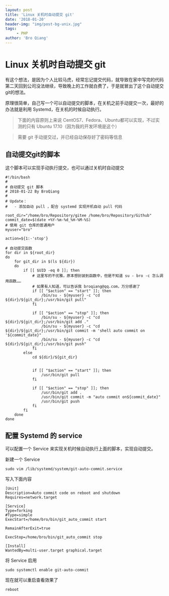 ```yaml
---
layout: post
title: 'Linux 关机时自动提交 git'
date: '2018-01-20'
header-img: "img/post-bg-unix.jpg"
tags:
     - PHP
author: 'Bro Qiang'
---
```


# Linux 关机时自动提交 git

有这个想法，是因为个人比较马虎，经常忘记提交代码，就导致在家中写完的代码第二天回到公司没法继续，导致晚上的工作就白费了，于是就冒出了这个自动提交git的想法。

原理很简单，自己写一个可以自动提交的脚本，在关机之前手动提交一次，最好的办法就是利用 Systemd，在关机的时候自动执行。

> 下面的内容原则上来说 CentOS7、Fedora、Ubuntu都可以实现，不过实测的只有 Ubuntu 17.10（因为我的开发环境是这个）

> 需要 git 手动提交过，并已经自动保存好了密码等信息

## 自动提交git的脚本

这个脚本可以实现手动执行提交，也可以通过关机时自动提交

```shell
#!/bin/bash
#
# 自动提交 git 脚本
# 2018-01-22 By BroQiang
#
# Update：
#   - 添加自动 pull ，配合 systemd 实现开机自动 pull 代码

root_dir="/home/bro/Repository/gitee /home/bro/Repository/Github"
commit_date=$(date +%Y-%m-%d_%H-%M-%S)
# 使用 git 仓库的普通用户
myuser="bro"

action=${1:-'stop'}

# 自动提交函数
for dir in ${root_dir}
do  
    for git_dir in $(ls ${dir})
    do  
        if [[ $UID -eq 0 ]]; then
            # 这里写的不优雅，原本想封装到函数中，但是不知道 su - bro -c 怎么调用函数……
            # 如果有人知道，可以告诉我 broqiang@qq.com，万分感谢了
            if [[ "$action" == "start" ]]; then
                /bin/su - ${myuser} -c "cd ${dir}/${git_dir};/usr/bin/git pull"
            fi

            if [[ "$action" == "stop" ]]; then
                /bin/su - ${myuser} -c "cd ${dir}/${git_dir};/usr/bin/git add ."
                /bin/su - ${myuser} -c "cd ${dir}/${git_dir};/usr/bin/git commit -m 'shell auto commit on '${commit_date}"
                /bin/su - ${myuser} -c "cd ${dir}/${git_dir};/usr/bin/git push"
            fi
        else
            cd ${dir}/${git_dir}
    

            if [[ "$action" == "start" ]]; then
                /usr/bin/git pull
            fi

            if [[ "$action" == "stop" ]]; then
                /usr/bin/git add .
                /usr/bin/git commit -m "auto commit on${commit_date}"
                /usr/bin/git push
            fi
        fi
    done
done
```

## 配置 Systemd 的 service

可以配置一个 Service 来实现关机时候自动执行上面的脚本，实现自动提交。

新建一个 Service

```shell
sudo vim /lib/systemd/system/git-auto-commit.service
```

写入下面内容

```shell
[Unit]
Description=Auto commit code on reboot and shutdown
Requires=network.target

[Service]
Type=forking
#Type=simple
ExecStart=/home/bro/bin/git_auto_commit start

RemainAfterExit=true 

ExecStop=/home/bro/bin/git_auto_commit stop

[Install]
WantedBy=multi-user.target graphical.target

```

将 Service 启用

```shell
sudo systemctl enable git-auto-commit
```

现在就可以重启查看效果了

```shell
reboot
```

